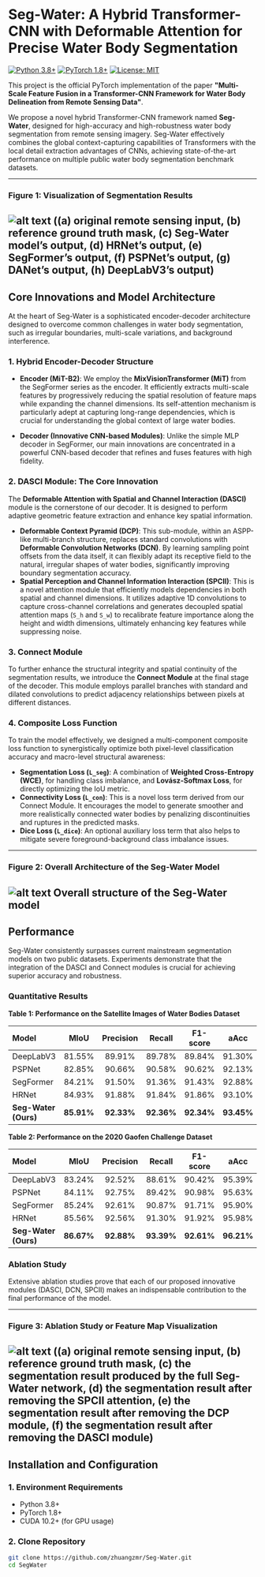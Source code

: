 # Seg-Water: A Hybrid Transformer-CNN with Deformable Attention for Precise Water Body Segmentation

[![Python 3.8+](https://img.shields.io/badge/Python-3.8+-blue.svg)](https://www.python.org/downloads/)
[![PyTorch 1.8+](https://img.shields.io/badge/PyTorch-1.8+-ee4c2c.svg)](https://pytorch.org/)
[![License: MIT](https://img.shields.io/badge/License-MIT-yellow.svg)](https://opensource.org/licenses/MIT)

This project is the official PyTorch implementation of the paper **"Multi-Scale Feature Fusion in a Transformer-CNN Framework for Water Body Delineation from Remote Sensing Data"**.

We propose a novel hybrid Transformer-CNN framework named **Seg-Water**, designed for high-accuracy and high-robustness water body segmentation from remote sensing imagery. Seg-Water effectively combines the global context-capturing capabilities of Transformers with the local detail extraction advantages of CNNs, achieving state-of-the-art performance on multiple public water body segmentation benchmark datasets.

---

### **Figure 1: Visualization of Segmentation Results**
![alt text](<img/Figure 1.png>)
((a) original remote sensing input, (b) reference ground truth mask, (c) Seg-Water model’s output, (d) HRNet’s output, (e) SegFormer’s output, (f) PSPNet’s output, (g) DANet’s output, (h) DeepLabV3’s output)
---

## Core Innovations and Model Architecture

At the heart of Seg-Water is a sophisticated encoder-decoder architecture designed to overcome common challenges in water body segmentation, such as irregular boundaries, multi-scale variations, and background interference.

### 1. Hybrid Encoder-Decoder Structure

-   **Encoder (MiT-B2)**: We employ the **MixVisionTransformer (MiT)** from the SegFormer series as the encoder. It efficiently extracts multi-scale features by progressively reducing the spatial resolution of feature maps while expanding the channel dimensions. Its self-attention mechanism is particularly adept at capturing long-range dependencies, which is crucial for understanding the global context of large water bodies.

-   **Decoder (Innovative CNN-based Modules)**: Unlike the simple MLP decoder in SegFormer, our main innovations are concentrated in a powerful CNN-based decoder that refines and fuses features with high fidelity.

### 2. DASCI Module: The Core Innovation

The **Deformable Attention with Spatial and Channel Interaction (DASCI)** module is the cornerstone of our decoder. It is designed to perform adaptive geometric feature extraction and enhance key spatial information.

-   **Deformable Context Pyramid (DCP)**: This sub-module, within an ASPP-like multi-branch structure, replaces standard convolutions with **Deformable Convolution Networks (DCN)**. By learning sampling point offsets from the data itself, it can flexibly adapt its receptive field to the natural, irregular shapes of water bodies, significantly improving boundary segmentation accuracy.
-   **Spatial Perception and Channel Information Interaction (SPCII)**: This is a novel attention module that efficiently models dependencies in both spatial and channel dimensions. It utilizes adaptive 1D convolutions to capture cross-channel correlations and generates decoupled spatial attention maps (`S_h` and `S_w`) to recalibrate feature importance along the height and width dimensions, ultimately enhancing key features while suppressing noise.

### 3. Connect Module

To further enhance the structural integrity and spatial continuity of the segmentation results, we introduce the **Connect Module** at the final stage of the decoder. This module employs parallel branches with standard and dilated convolutions to predict adjacency relationships between pixels at different distances.

### 4. Composite Loss Function

To train the model effectively, we designed a multi-component composite loss function to synergistically optimize both pixel-level classification accuracy and macro-level structural awareness:
-   **Segmentation Loss (`L_seg`)**: A combination of **Weighted Cross-Entropy (WCE)**, for handling class imbalance, and **Lovász-Softmax Loss**, for directly optimizing the IoU metric.
-   **Connectivity Loss (`L_con`)**: This is a novel loss term derived from our Connect Module. It encourages the model to generate smoother and more realistically connected water bodies by penalizing discontinuities and ruptures in the predicted masks.
-   **Dice Loss (`L_dice`)**: An optional auxiliary loss term that also helps to mitigate severe foreground-background class imbalance issues.

---

### **Figure 2: Overall Architecture of the Seg-Water Model**
![alt text](<img/Figure 2.png>)
Overall structure of the Seg-Water model
---

## Performance

Seg-Water consistently surpasses current mainstream segmentation models on two public datasets. Experiments demonstrate that the integration of the DASCI and Connect modules is crucial for achieving superior accuracy and robustness.

### Quantitative Results

**Table 1: Performance on the Satellite Images of Water Bodies Dataset**

| Model | MIoU | Precision | Recall | F1-score | aAcc |
| :--- | :---: | :---: | :---: | :---: | :---: |
| DeepLabV3  | 81.55% | 89.91% | 89.78% | 89.84% | 91.30% |
| PSPNet  | 82.85% | 90.66% | 90.58% | 90.62% | 92.13% |
| SegFormer | 84.21% | 91.50% | 91.36% | 91.43% | 92.88% |
| HRNet  | 84.93% | 91.88% | 91.84% | 91.86% | 93.10% |
| **Seg-Water (Ours)**| **85.91%**| **92.33%**| **92.36%**| **92.34%**| **93.45%**|

**Table 2: Performance on the 2020 Gaofen Challenge Dataset**

| Model | MIoU | Precision | Recall | F1-score | aAcc |
| :--- | :---: | :---: | :---: | :---: | :---: |
| DeepLabV3  | 83.24% | 92.52% | 88.61% | 90.42% | 95.39% |
| PSPNet  | 84.11% | 92.75% | 89.42% | 90.98% | 95.63% |
| SegFormer | 85.24% | 92.61% | 90.87% | 91.71% | 95.90% |
| HRNet  | 85.56% | 92.56% | 91.30% | 91.92% | 95.98% |
| **Seg-Water (Ours)**| **86.67%**| **92.88%**| **93.39%**| **92.61%**| **96.21%**|

### Ablation Study

Extensive ablation studies prove that each of our proposed innovative modules (DASCI, DCN, SPCII) makes an indispensable contribution to the final performance of the model.

---

### **Figure 3: Ablation Study or Feature Map Visualization**
![alt text](<img/Figure 3.png>)
((a) original remote sensing input, (b) reference ground truth mask, (c) the segmentation result produced by the full Seg-Water network, (d) the segmentation result after removing the SPCII attention, (e) the segmentation result after removing the DCP module, (f) the segmentation result after removing the DASCI module)
---

## Installation and Configuration

### 1. Environment Requirements
- Python 3.8+
- PyTorch 1.8+
- CUDA 10.2+ (for GPU usage)

### 2. Clone Repository
```bash
git clone https://github.com/zhuangzmr/Seg-Water.git
cd SegWater
